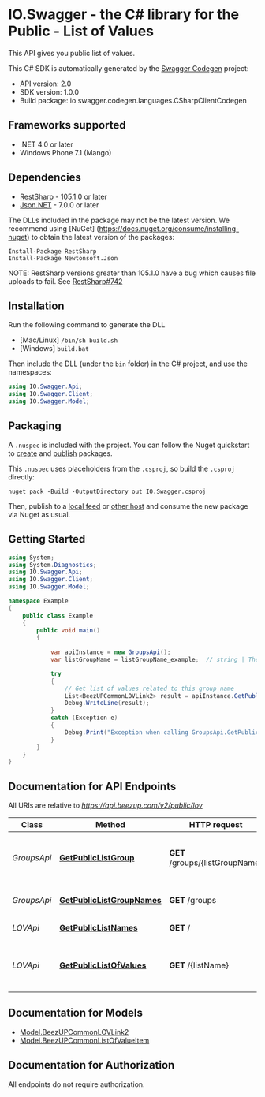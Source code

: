 # IO.Swagger - the C# library for the Public - List of Values

This API gives you public list of values.

This C# SDK is automatically generated by the [Swagger Codegen](https://github.com/swagger-api/swagger-codegen) project:

- API version: 2.0
- SDK version: 1.0.0
- Build package: io.swagger.codegen.languages.CSharpClientCodegen

<a name="frameworks-supported"></a>
## Frameworks supported
- .NET 4.0 or later
- Windows Phone 7.1 (Mango)

<a name="dependencies"></a>
## Dependencies
- [RestSharp](https://www.nuget.org/packages/RestSharp) - 105.1.0 or later
- [Json.NET](https://www.nuget.org/packages/Newtonsoft.Json/) - 7.0.0 or later

The DLLs included in the package may not be the latest version. We recommend using [NuGet] (https://docs.nuget.org/consume/installing-nuget) to obtain the latest version of the packages:
```
Install-Package RestSharp
Install-Package Newtonsoft.Json
```

NOTE: RestSharp versions greater than 105.1.0 have a bug which causes file uploads to fail. See [RestSharp#742](https://github.com/restsharp/RestSharp/issues/742)

<a name="installation"></a>
## Installation
Run the following command to generate the DLL
- [Mac/Linux] `/bin/sh build.sh`
- [Windows] `build.bat`

Then include the DLL (under the `bin` folder) in the C# project, and use the namespaces:
```csharp
using IO.Swagger.Api;
using IO.Swagger.Client;
using IO.Swagger.Model;
```

<a name="packaging"></a>
## Packaging

A `.nuspec` is included with the project. You can follow the Nuget quickstart to [create](https://docs.microsoft.com/en-us/nuget/quickstart/create-and-publish-a-package#create-the-package) and [publish](https://docs.microsoft.com/en-us/nuget/quickstart/create-and-publish-a-package#publish-the-package) packages.

This `.nuspec` uses placeholders from the `.csproj`, so build the `.csproj` directly:

```
nuget pack -Build -OutputDirectory out IO.Swagger.csproj
```

Then, publish to a [local feed](https://docs.microsoft.com/en-us/nuget/hosting-packages/local-feeds) or [other host](https://docs.microsoft.com/en-us/nuget/hosting-packages/overview) and consume the new package via Nuget as usual.

<a name="getting-started"></a>
## Getting Started

```csharp
using System;
using System.Diagnostics;
using IO.Swagger.Api;
using IO.Swagger.Client;
using IO.Swagger.Model;

namespace Example
{
    public class Example
    {
        public void main()
        {
            
            var apiInstance = new GroupsApi();
            var listGroupName = listGroupName_example;  // string | The list group name your want to get

            try
            {
                // Get list of values related to this group name
                List<BeezUPCommonLOVLink2> result = apiInstance.GetPublicListGroup(listGroupName);
                Debug.WriteLine(result);
            }
            catch (Exception e)
            {
                Debug.Print("Exception when calling GroupsApi.GetPublicListGroup: " + e.Message );
            }
        }
    }
}
```

<a name="documentation-for-api-endpoints"></a>
## Documentation for API Endpoints

All URIs are relative to *https://api.beezup.com/v2/public/lov*

Class | Method | HTTP request | Description
------------ | ------------- | ------------- | -------------
*GroupsApi* | [**GetPublicListGroup**](docs/GroupsApi.md#getpubliclistgroup) | **GET** /groups/{listGroupName} | Get list of values related to this group name
*GroupsApi* | [**GetPublicListGroupNames**](docs/GroupsApi.md#getpubliclistgroupnames) | **GET** /groups | Get list of group of list name
*LOVApi* | [**GetPublicListNames**](docs/LOVApi.md#getpubliclistnames) | **GET** / | Get all list names
*LOVApi* | [**GetPublicListOfValues**](docs/LOVApi.md#getpubliclistofvalues) | **GET** /{listName} | Get the list of values related to this list name


<a name="documentation-for-models"></a>
## Documentation for Models

 - [Model.BeezUPCommonLOVLink2](docs/BeezUPCommonLOVLink2.md)
 - [Model.BeezUPCommonListOfValueItem](docs/BeezUPCommonListOfValueItem.md)


<a name="documentation-for-authorization"></a>
## Documentation for Authorization

All endpoints do not require authorization.
